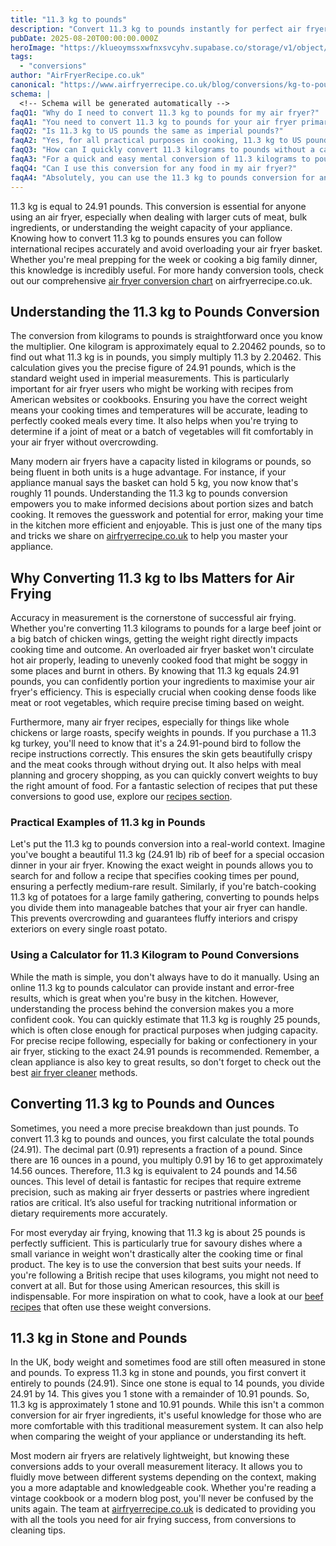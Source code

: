 ```yaml
---
title: "11.3 kg to pounds"
description: "Convert 11.3 kg to pounds instantly for perfect air fryer portions. Get accurate results and cooking tips for your favourite recipes."
pubDate: 2025-08-20T00:00:00.000Z
heroImage: "https://klueoymssxwfnxsvcyhv.supabase.co/storage/v1/object/public/Shmucket/11-3-kg-to-pounds.webp"
tags:
  - "conversions"
author: "AirFryerRecipe.co.uk"
canonical: "https://www.airfryerrecipe.co.uk/blog/conversions/kg-to-pounds/11-3-kg-to-pounds"
schema: |
  <!-- Schema will be generated automatically -->
faqQ1: "Why do I need to convert 11.3 kg to pounds for my air fryer?"
faqA1: "You need to convert 11.3 kg to pounds for your air fryer primarily to follow recipes accurately and understand your appliance's capacity. Many recipes, especially from American sources, list ingredient weights and cooking times in pounds. Knowing that 11.3 kg is 24.91 pounds ensures you cook large items like a joint of meat for the correct duration. It also prevents overloading the basket, which is crucial for proper air circulation and even cooking."
faqQ2: "Is 11.3 kg to US pounds the same as imperial pounds?"
faqA2: "Yes, for all practical purposes in cooking, 11.3 kg to US pounds is the same as imperial pounds. The international avoirdupois pound, which is equal to 0.45359237 kilograms, is used in both the US customary and British imperial systems for measuring weight. Therefore, your conversion of 11.3 kg will be approximately 24.91 pounds regardless of which system you are referencing. This standardisation makes it easy to use recipes from either country."
faqQ3: "How can I quickly convert 11.3 kilograms to pounds without a calculator?"
faqA3: "For a quick and easy mental conversion of 11.3 kilograms to pounds, you can use a rough approximation. Remember that 1 kg is roughly 2.2 pounds. Multiply 11.3 by 2 to get 22.6, and then add 10% of 11.3 (which is 1.13) to get approximately 23.73 pounds. For a more accurate estimate, multiply 11.3 by 2.2 to get 24.86, which is very close to the precise 24.91 pounds. This method is handy for quick checks in the supermarket or kitchen."
faqQ4: "Can I use this conversion for any food in my air fryer?"
faqA4: "Absolutely, you can use the 11.3 kg to pounds conversion for any food you cook in your air fryer. This conversion is a unit of weight, so it applies universally to ingredients like meat, vegetables, dough, or even frozen goods. Whether you're weighing a large batch of chicken, potatoes for roasting, or ingredients for air fryer cakes, knowing the weight in pounds helps you manage portions and follow cooking guidelines accurately for perfect results every time."
---
```

<p>11.3 kg is equal to 24.91 pounds. This conversion is essential for anyone using an air fryer, especially when dealing with larger cuts of meat, bulk ingredients, or understanding the weight capacity of your appliance. Knowing how to convert 11.3 kg to pounds ensures you can follow international recipes accurately and avoid overloading your air fryer basket. Whether you're meal prepping for the week or cooking a big family dinner, this knowledge is incredibly useful. For more handy conversion tools, check out our comprehensive <a href="https://www.airfryerrecipe.co.uk/air-fryer-conversion-chart">air fryer conversion chart</a> on airfryerrecipe.co.uk.</p>

<h2>Understanding the 11.3 kg to Pounds Conversion</h2>
<p>The conversion from kilograms to pounds is straightforward once you know the multiplier. One kilogram is approximately equal to 2.20462 pounds, so to find out what 11.3 kg is in pounds, you simply multiply 11.3 by 2.20462. This calculation gives you the precise figure of 24.91 pounds, which is the standard weight used in imperial measurements. This is particularly important for air fryer users who might be working with recipes from American websites or cookbooks. Ensuring you have the correct weight means your cooking times and temperatures will be accurate, leading to perfectly cooked meals every time. It also helps when you're trying to determine if a joint of meat or a batch of vegetables will fit comfortably in your air fryer without overcrowding.</p>

<p>Many modern air fryers have a capacity listed in kilograms or pounds, so being fluent in both units is a huge advantage. For instance, if your appliance manual says the basket can hold 5 kg, you now know that's roughly 11 pounds. Understanding the 11.3 kg to pounds conversion empowers you to make informed decisions about portion sizes and batch cooking. It removes the guesswork and potential for error, making your time in the kitchen more efficient and enjoyable. This is just one of the many tips and tricks we share on <a href="https://www.airfryerrecipe.co.uk/">airfryerrecipe.co.uk</a> to help you master your appliance.</p>

<h2>Why Converting 11.3 kg to lbs Matters for Air Frying</h2>
<p>Accuracy in measurement is the cornerstone of successful air frying. Whether you're converting 11.3 kilograms to pounds for a large beef joint or a big batch of chicken wings, getting the weight right directly impacts cooking time and outcome. An overloaded air fryer basket won't circulate hot air properly, leading to unevenly cooked food that might be soggy in some places and burnt in others. By knowing that 11.3 kg equals 24.91 pounds, you can confidently portion your ingredients to maximise your air fryer's efficiency. This is especially crucial when cooking dense foods like meat or root vegetables, which require precise timing based on weight.</p>

<p>Furthermore, many air fryer recipes, especially for things like whole chickens or large roasts, specify weights in pounds. If you purchase a 11.3 kg turkey, you'll need to know that it's a 24.91-pound bird to follow the recipe instructions correctly. This ensures the skin gets beautifully crispy and the meat cooks through without drying out. It also helps with meal planning and grocery shopping, as you can quickly convert weights to buy the right amount of food. For a fantastic selection of recipes that put these conversions to good use, explore our <a href="https://www.airfryerrecipe.co.uk/recipes">recipes section</a>.</p>

<h3>Practical Examples of 11.3 kg in Pounds</h3>
<p>Let's put the 11.3 kg to pounds conversion into a real-world context. Imagine you've bought a beautiful 11.3 kg (24.91 lb) rib of beef for a special occasion dinner in your air fryer. Knowing the exact weight in pounds allows you to search for and follow a recipe that specifies cooking times per pound, ensuring a perfectly medium-rare result. Similarly, if you're batch-cooking 11.3 kg of potatoes for a large family gathering, converting to pounds helps you divide them into manageable batches that your air fryer can handle. This prevents overcrowding and guarantees fluffy interiors and crispy exteriors on every single roast potato.</p>

<h3>Using a Calculator for 11.3 Kilogram to Pound Conversions</h3>
<p>While the math is simple, you don't always have to do it manually. Using an online 11.3 kg to pounds calculator can provide instant and error-free results, which is great when you're busy in the kitchen. However, understanding the process behind the conversion makes you a more confident cook. You can quickly estimate that 11.3 kg is roughly 25 pounds, which is often close enough for practical purposes when judging capacity. For precise recipe following, especially for baking or confectionery in your air fryer, sticking to the exact 24.91 pounds is recommended. Remember, a clean appliance is also key to great results, so don't forget to check out the best <a href="https://www.airfryerrecipe.co.uk/air-fryer-cleaner">air fryer cleaner</a> methods.</p>

<h2>Converting 11.3 kg to Pounds and Ounces</h2>
<p>Sometimes, you need a more precise breakdown than just pounds. To convert 11.3 kg to pounds and ounces, you first calculate the total pounds (24.91). The decimal part (0.91) represents a fraction of a pound. Since there are 16 ounces in a pound, you multiply 0.91 by 16 to get approximately 14.56 ounces. Therefore, 11.3 kg is equivalent to 24 pounds and 14.56 ounces. This level of detail is fantastic for recipes that require extreme precision, such as making air fryer desserts or pastries where ingredient ratios are critical. It’s also useful for tracking nutritional information or dietary requirements more accurately.</p>

<p>For most everyday air frying, knowing that 11.3 kg is about 25 pounds is perfectly sufficient. This is particularly true for savoury dishes where a small variance in weight won't drastically alter the cooking time or final product. The key is to use the conversion that best suits your needs. If you're following a British recipe that uses kilograms, you might not need to convert at all. But for those using American resources, this skill is indispensable. For more inspiration on what to cook, have a look at our <a href="https://www.airfryerrecipe.co.uk/recipe-category/beef">beef recipes</a> that often use these weight conversions.</p>

<h2>11.3 kg in Stone and Pounds</h2>
<p>In the UK, body weight and sometimes food are still often measured in stone and pounds. To express 11.3 kg in stone and pounds, you first convert it entirely to pounds (24.91). Since one stone is equal to 14 pounds, you divide 24.91 by 14. This gives you 1 stone with a remainder of 10.91 pounds. So, 11.3 kg is approximately 1 stone and 10.91 pounds. While this isn't a common conversion for air fryer ingredients, it's useful knowledge for those who are more comfortable with this traditional measurement system. It can also help when comparing the weight of your appliance or understanding its heft.</p>

<p>Most modern air fryers are relatively lightweight, but knowing these conversions adds to your overall measurement literacy. It allows you to fluidly move between different systems depending on the context, making you a more adaptable and knowledgeable cook. Whether you're reading a vintage cookbook or a modern blog post, you'll never be confused by the units again. The team at <a href="https://www.airfryerrecipe.co.uk/">airfryerrecipe.co.uk</a> is dedicated to providing you with all the tools you need for air frying success, from conversions to cleaning tips.</p>
